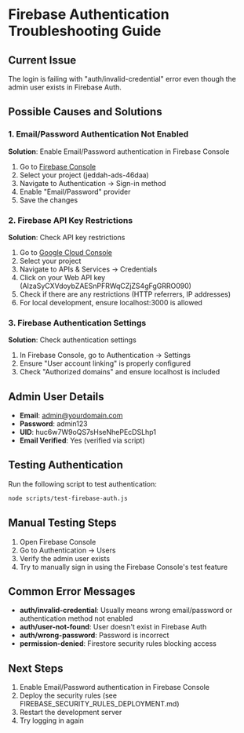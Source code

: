 # Firebase Authentication Troubleshooting Guide

## Current Issue
The login is failing with "auth/invalid-credential" error even though the admin user exists in Firebase Auth.

## Possible Causes and Solutions

### 1. Email/Password Authentication Not Enabled

**Solution**: Enable Email/Password authentication in Firebase Console
1. Go to [Firebase Console](https://console.firebase.google.com/)
2. Select your project (jeddah-ads-46daa)
3. Navigate to Authentication → Sign-in method
4. Enable "Email/Password" provider
5. Save the changes

### 2. Firebase API Key Restrictions

**Solution**: Check API key restrictions
1. Go to [Google Cloud Console](https://console.cloud.google.com/)
2. Select your project
3. Navigate to APIs & Services → Credentials
4. Click on your Web API key (AIzaSyCXVdoybZAESnPFRWqCZjZS4gFgGRRO090)
5. Check if there are any restrictions (HTTP referrers, IP addresses)
6. For local development, ensure localhost:3000 is allowed

### 3. Firebase Authentication Settings

**Solution**: Check authentication settings
1. In Firebase Console, go to Authentication → Settings
2. Ensure "User account linking" is properly configured
3. Check "Authorized domains" and ensure localhost is included

## Admin User Details

- **Email**: admin@yourdomain.com
- **Password**: admin123
- **UID**: huc6w7W9oQS7sHseNhePEcDSLhp1
- **Email Verified**: Yes (verified via script)

## Testing Authentication

Run the following script to test authentication:
```bash
node scripts/test-firebase-auth.js
```

## Manual Testing Steps

1. Open Firebase Console
2. Go to Authentication → Users
3. Verify the admin user exists
4. Try to manually sign in using the Firebase Console's test feature

## Common Error Messages

- **auth/invalid-credential**: Usually means wrong email/password or authentication method not enabled
- **auth/user-not-found**: User doesn't exist in Firebase Auth
- **auth/wrong-password**: Password is incorrect
- **permission-denied**: Firestore security rules blocking access

## Next Steps

1. Enable Email/Password authentication in Firebase Console
2. Deploy the security rules (see FIREBASE_SECURITY_RULES_DEPLOYMENT.md)
3. Restart the development server
4. Try logging in again